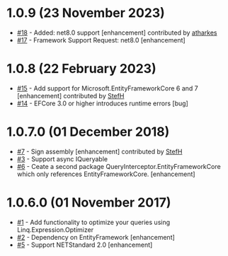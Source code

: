 # 1.0.9 (23 November 2023)
- [#18](https://github.com/StefH/QueryInterceptor.Core/pull/18) - Added: net8.0 support [enhancement] contributed by [atharkes](https://github.com/atharkes)
- [#17](https://github.com/StefH/QueryInterceptor.Core/issues/17) - Framework Support Request: net8.0 [enhancement]

# 1.0.8 (22 February 2023)
- [#15](https://github.com/StefH/QueryInterceptor.Core/pull/15) - Add support for Microsoft.EntityFrameworkCore 6 and 7 [enhancement] contributed by [StefH](https://github.com/StefH)
- [#14](https://github.com/StefH/QueryInterceptor.Core/issues/14) - EFCore 3.0 or higher introduces runtime errors [bug]

# 1.0.7.0 (01 December 2018)
- [#7](https://github.com/StefH/QueryInterceptor.Core/pull/7) - Sign assembly [enhancement] contributed by [StefH](https://github.com/StefH)
- [#3](https://github.com/StefH/QueryInterceptor.Core/issues/3) - Support async IQueryable
- [#6](https://github.com/StefH/QueryInterceptor.Core/issues/6) - Ceate a second package QueryInterceptor.EntityFrameworkCore which only references EntityFrameworkCore. [enhancement]

# 1.0.6.0 (01 November 2017)
- [#1](https://github.com/StefH/QueryInterceptor.Core/issues/1) - Add functionality to optimize your queries using Linq.Expression.Optimizer
- [#2](https://github.com/StefH/QueryInterceptor.Core/issues/2) - Dependency on EntityFramework [enhancement]
- [#5](https://github.com/StefH/QueryInterceptor.Core/issues/5) - Support NETStandard 2.0 [enhancement]

